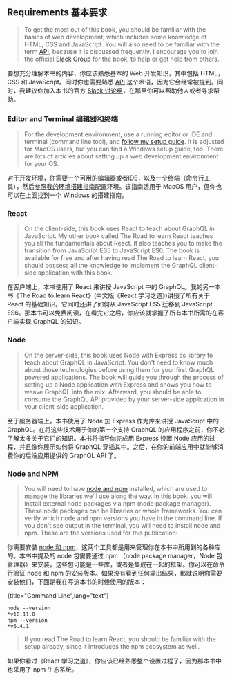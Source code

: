 ## Requirements 基本要求

> To get the most out of this book, you should be familiar with the basics of web development, which includes some knowledge of HTML, CSS and JavaScript. You will also need to be familiar with the term [API](https://www.robinwieruch.de/what-is-an-api-javascript/), because it is discussed frequently. I encourage you to join the official [Slack Group](https://slack-the-road-to-learn-react.wieruch.com/) for the book, to help or get help from others.

要想充分理解本书的内容，你应该熟悉基本的 Web 开发知识，其中包括 HTML，CSS 和 JavaScript。同时你也需要熟悉 [API](https://www.robinwieruch.de/what-is-an-api-javascript/) 这个术语，因为它会经常被提到。同时，我建议你加入本书的官方 [Slack 讨论组](https://slack-the-road-to-learn-react.wieruch.com/)，在那里你可以帮助他人或者寻求帮助。

### Editor and Terminal 编辑器和终端

> For the development environment, use a running editor or IDE and terminal (command line tool), and [follow my setup guide](https://www.robinwieruch.de/developer-setup/). It is adjusted for MacOS users, but you can find a Windows setup guide, too. There are lots of articles about setting up a web development environment for your OS.

对于开发环境，你需要一个可用的编辑器或者IDE，以及一个终端（命令行工具），然后[参照我的环境搭建指南](https://www.robinwieruch.de/developer-setup/)配置环境。该指南适用于 MacOS 用户，但你也可以在上面找到一个 Windows 的搭建指南。

### React

> On the client-side, this book uses React to teach about GraphQL in JavaScript. My other book called The Road to learn React teaches you all the fundamentals about React. It also teaches you to make the transition from JavaScript ES5 to JavaScript ES6. The book is available for free and after having read The Road to learn React, you should possess all the knowledge to implement the GraphQL client-side application with this book.

在客户端上，本书使用了 React 来讲授 JavaScript 中的 GraphQL。我的另一本书《The Road to learn React》(中文版《React 学习之道》)讲授了所有关于 React 的基础知识。它同时还讲了如何从 JavaScript ES5 迁移到 JavaScript ES6。那本书可以免费阅读，在看完它之后，你应该就掌握了所有本书所需的在客户端实现 GraphQL 的知识。

### Node

> On the server-side, this book uses Node with Express as library to teach about GraphQL in JavaScript. You don't need to know much about those technologies before using them for your first GraphQL powered applications. The book will guide you through the process of setting up a Node application with Express and shows you how to weave GraphQL into the mix. Afterward, you should be able to consume the GraphQL API provided by your server-side application in your client-side application.

至于服务器端上，本书使用了 Node 加 Express 作为库来讲授 JavaScript 中的 GraphQL。在将这些技术用于你的第一个支持 GraphQL 的应用程序之前，你不必了解太多关于它们的知识。本书将指导你完成用 Express 设置 Node 应用的过程，并且像你展示如何将 GraphQL 穿插其中。之后，在你的前端应用中就能够消费你的后端应用提供的 GraphQL API 了。

### Node and NPM

> You will need to have [node and npm](https://nodejs.org/en/) installed, which are used to manage the libraries we'll use along the way. In this book, you will install external node packages via npm (node package manager). These node packages can be libraries or whole frameworks. You can verify which node and npm versions you have in the command line. If you don't see output in the terminal, you will need to install node and npm. These are the versions used for this publication:

你需要安装 [node 和 npm](https://nodejs.org/en/)，这两个工具都是用来管理你在本书中所用到的各种库的。本书中提及的 node 包需要通过 npm （node package manager，Node 包管理器）来安装，这些包可能是一些库，或者是集成在一起的框架。你可以在命令行验证 node 和 npm 的安装版本。如果没有看到任何输出结果，那就说明你需要安装他们，下面是我在写这本书的时候使用的版本：

{title="Command Line",lang="text"}
~~~~~~~~
node --version
*v10.11.0
npm --version
*v6.4.1
~~~~~~~~

> If you read The Road to learn React, you should be familiar with the setup already, since it introduces the npm ecosystem as well.

如果你看过《React 学习之道》，你应该已经熟悉整个设置过程了，因为那本书中也采用了 npm 生态系统。